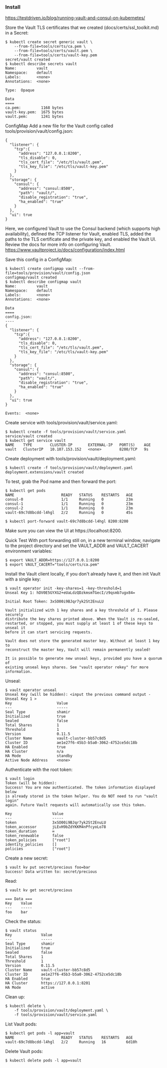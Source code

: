### Install
https://testdriven.io/blog/running-vault-and-consul-on-kubernetes/

Store the Vault TLS certificates that we created (docs/certs/ssl_toolkit.md) in a Secret:
```
$ kubectl create secret generic vault \
    --from-file=tools/certs/ca.pem \
    --from-file=tools/certs/vault.pem \
    --from-file=tools/certs/vault-key.pem
secret/vault created
$ kubectl describe secrets vault
Name:         vault
Namespace:    default
Labels:       <none>
Annotations:  <none>

Type:  Opaque

Data
====
ca.pem:         1168 bytes
vault-key.pem:  1675 bytes
vault.pem:      1241 bytes

```

ConfigMap
Add a new file for the Vault config called tools/provision/vault/config.json:
```
{
  "listener": {
    "tcp":{
      "address": "127.0.0.1:8200",
      "tls_disable": 0,
      "tls_cert_file": "/etc/tls/vault.pem",
      "tls_key_file": "/etc/tls/vault-key.pem"
    }
  },
  "storage": {
    "consul": {
      "address": "consul:8500",
      "path": "vault/",
      "disable_registration": "true",
      "ha_enabled": "true"
    }
  },
  "ui": true
}
```
Here, we configured Vault to use the Consul backend (which supports high availability), defined the TCP listener for Vault, enabled TLS, added the paths to the TLS certificate and the private key, and enabled the Vault UI. Review the docs for more info on configuring Vault.
https://www.vaultproject.io/docs/configuration/index.html

Save this config in a ConfigMap:
```
$ kubectl create configmap vault --from-file=tools/provision/vault/config.json
configmap/vault created
$ kubectl describe configmap vault
Name:         vault
Namespace:    default
Labels:       <none>
Annotations:  <none>

Data
====
config.json:
----
{
  "listener": {
    "tcp":{
      "address": "127.0.0.1:8200",
      "tls_disable": 0,
      "tls_cert_file": "/etc/tls/vault.pem",
      "tls_key_file": "/etc/tls/vault-key.pem"
    }
  },
  "storage": {
    "consul": {
      "address": "consul:8500",
      "path": "vault/",
      "disable_registration": "true",
      "ha_enabled": "true"
    }
  },
  "ui": true
}

Events:  <none>
```

Create service with tools/provision/vault/service.yaml:
```
$ kubectl create -f tools/provision/vault/service.yaml
service/vault created
$ kubectl get service vault
NAME    TYPE        CLUSTER-IP       EXTERNAL-IP   PORT(S)    AGE
vault   ClusterIP   10.107.153.152   <none>        8200/TCP   9s
```

Create deployment with tools/provision/vault/deployment.yaml:
```
$ kubectl create -f tools/provision/vault/deployment.yaml
deployment.extensions/vault created
```

To test, grab the Pod name and then forward the port:
```
$ kubectl get pods
NAME                     READY   STATUS    RESTARTS   AGE
consul-0                 1/1     Running   0          23m
consul-1                 1/1     Running   0          23m
consul-2                 1/1     Running   0          23m
vault-69c7d8bcdd-l4hgl   2/2     Running   0          45s

$ kubectl port-forward vault-69c7d8bcdd-l4hgl 8200:8200
```
Make sure you can view the UI at https://localhost:8200.


Quick Test
With port forwarding still on, in a new terminal window, navigate to the project directory and set the VAULT_ADDR and VAULT_CACERT environment variables:
```
$ export VAULT_ADDR=https://127.0.0.1:8200
$ export VAULT_CACERT="tools/certs/ca.pem"
```

Install the Vault client locally, if you don't already have it, and then init Vault with a single key:
```
$ vault operator init -key-shares=1 -key-threshold=1
Unseal Key 1: hDV0E5GYXG2+eUaLdzQDzkmsmTGecI/z9qsmb7ugx84=

Initial Root Token: 3xSO00i9BJqr7yk2St2EnuLU

Vault initialized with 1 key shares and a key threshold of 1. Please securely
distribute the key shares printed above. When the Vault is re-sealed,
restarted, or stopped, you must supply at least 1 of these keys to unseal it
before it can start servicing requests.

Vault does not store the generated master key. Without at least 1 key to
reconstruct the master key, Vault will remain permanently sealed!

It is possible to generate new unseal keys, provided you have a quorum of
existing unseal keys shares. See "vault operator rekey" for more information.
```

Unseal:
```
$ vault operator unseal
Unseal Key (will be hidden): <input the previous command output - Unseal Key 1 >
Key                    Value
---                    -----
Seal Type              shamir
Initialized            true
Sealed                 false
Total Shares           1
Threshold              1
Version                0.11.5
Cluster Name           vault-cluster-bb57c8d5
Cluster ID             ae1e27f6-45b3-b5a0-3062-4752ce5dc18b
HA Enabled             true
HA Cluster             n/a
HA Mode                standby
Active Node Address    <none>
```

Authenticate with the root token:
```
$ vault login
Token (will be hidden):
Success! You are now authenticated. The token information displayed below
is already stored in the token helper. You do NOT need to run "vault login"
again. Future Vault requests will automatically use this token.

Key                  Value
---                  -----
token                3xSO00i9BJqr7yk2St2EnuLU
token_accessor       jLEvH9bZdYKKM4nPfcyoLo78
token_duration       ∞
token_renewable      false
token_policies       ["root"]
identity_policies    []
policies             ["root"]
```

Create a new secret:
```
$ vault kv put secret/precious foo=bar
Success! Data written to: secret/precious
```
Read:
```
$ vault kv get secret/precious

=== Data ===
Key    Value
---    -----
foo    bar
```
Check the status:
```
$ vault status
Key             Value
---             -----
Seal Type       shamir
Initialized     true
Sealed          false
Total Shares    1
Threshold       1
Version         0.11.5
Cluster Name    vault-cluster-bb57c8d5
Cluster ID      ae1e27f6-45b3-b5a0-3062-4752ce5dc18b
HA Enabled      true
HA Cluster      https://127.0.0.1:8201
HA Mode         active
```

Clean up:
```
$ kubectl delete \
    -f tools/provision/vault/deployment.yaml \
    -f tools/provision/vault/service.yaml
```

List Vault pods:
```
$ kubectl get pods -l app=vault
NAME                     READY   STATUS    RESTARTS   AGE
vault-69c7d8bcdd-l4hgl   2/2     Running   16         6d10h
```

Delete Vault pods:
```
$ kubectl delete pods -l app=vault
```
